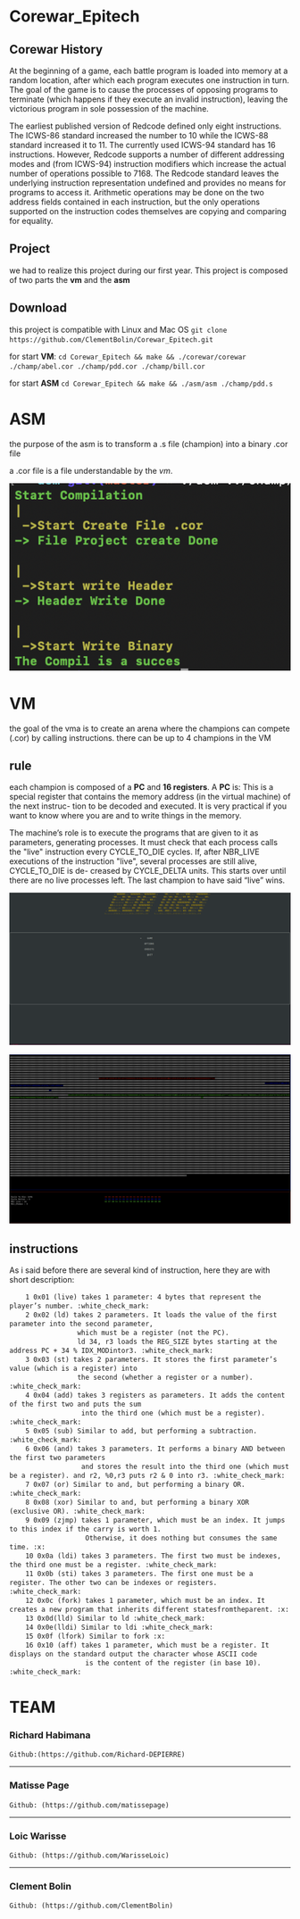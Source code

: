 # Corewar_Epitech

## Corewar History

At the beginning of a game, each battle program is loaded into memory at a random location, after which each program executes one instruction in turn. The goal of the game is to cause the processes of opposing programs to terminate (which happens if they execute an invalid instruction), leaving the victorious program in sole possession of the machine.

The earliest published version of Redcode defined only eight instructions. The ICWS-86 standard increased the number to 10 while the ICWS-88 standard increased it to 11. The currently used ICWS-94 standard has 16 instructions. However, Redcode supports a number of different addressing modes and (from ICWS-94) instruction modifiers which increase the actual number of operations possible to 7168. The Redcode standard leaves the underlying instruction representation undefined and provides no means for programs to access it. Arithmetic operations may be done on the two address fields contained in each instruction, but the only operations supported on the instruction codes themselves are copying and comparing for equality.

## Project

we had to realize this project during our first year. 
This project is composed of two parts the **vm** and the **asm**

## Download

this project is compatible with Linux and Mac OS
`git clone https://github.com/ClementBolin/Corewar_Epitech.git`

for start **VM**:
`cd Corewar_Epitech && make && ./corewar/corewar ./champ/abel.cor ./champ/pdd.cor ./champ/bill.cor`

for start **ASM**
`cd Corewar_Epitech && make && ./asm/asm ./champ/pdd.s`

# ASM

the purpose of the asm is to transform a .s file (champion) into a binary .cor file

a .cor file is a file understandable by the *vm*.

![](assets/asm.png)

# VM

the goal of the vma is to create an arena where the champions can compete (.cor) by calling instructions.
there can be up to 4 champions in the VM

## rule

each champion is composed of a **PC** and **16 registers**. A **PC** is: This is a special register that contains the memory address (in the virtual machine) of the next instruc- tion to be decoded and executed. It is very practical if you want to know where you are and to write things in the memory.

The machine’s role is to execute the programs that are given to it as parameters, generating processes.
It must check that each process calls the "live" instruction every CYCLE_TO_DIE cycles.
If, after NBR_LIVE executions of the instruction "live", several processes are still alive, CYCLE_TO_DIE is de- creased by CYCLE_DELTA units. This starts over until there are no live processes left.
The last champion to have said “live” wins.

![](assets/menu.png)

![](assets/vm.png)

## instructions

As i said before there are several kind of instruction, here they are with short description:

        1 0x01 (live) takes 1 parameter: 4 bytes that represent the player’s number. :white_check_mark:
        2 0x02 (ld) takes 2 parameters. It loads the value of the first parameter into the second parameter,
                     which must be a register (not the PC).
                     ld 34, r3 loads the REG_SIZE bytes starting at the address PC + 34 % IDX_MODintor3. :white_check_mark:
        3 0x03 (st) takes 2 parameters. It stores the first parameter’s value (which is a register) into
                     the second (whether a register or a number). :white_check_mark:
        4 0x04 (add) takes 3 registers as parameters. It adds the content of the first two and puts the sum
                      into the third one (which must be a register). :white_check_mark:
        5 0x05 (sub) Similar to add, but performing a subtraction. :white_check_mark:
        6 0x06 (and) takes 3 parameters. It performs a binary AND between the first two parameters
                      and stores the result into the third one (which must be a register). and r2, %0,r3 puts r2 & 0 into r3. :white_check_mark:
        7 0x07 (or) Similar to and, but performing a binary OR. :white_check_mark:
        8 0x08 (xor) Similar to and, but performing a binary XOR (exclusive OR). :white_check_mark:
        9 0x09 (zjmp) takes 1 parameter, which must be an index. It jumps to this index if the carry is worth 1.
                       Otherwise, it does nothing but consumes the same time. :x:
        10 0x0a (ldi) takes 3 parameters. The first two must be indexes, the third one must be a register. :white_check_mark:
        11 0x0b (sti) takes 3 parameters. The first one must be a register. The other two can be indexes or registers. :white_check_mark:
        12 0x0c (fork) takes 1 parameter, which must be an index. It creates a new program that inherits different statesfromtheparent. :x:
        13 0x0d(lld) Similar to ld :white_check_mark:
        14 0x0e(lldi) Similar to ldi :white_check_mark:
        15 0x0f (lfork) Similar to fork :x:
        16 0x10 (aff) takes 1 parameter, which must be a register. It displays on the standard output the character whose ASCII code 
                       is the content of the register (in base 10). :white_check_mark:

# TEAM

### Richard Habimana

    Github:(https://github.com/Richard-DEPIERRE)

---

### Matisse Page

    Github: (https://github.com/matissepage)

---

### Loic Warisse

    Github: (https://github.com/WarisseLoic)

---

### Clement Bolin

    Github: (https://github.com/ClementBolin)